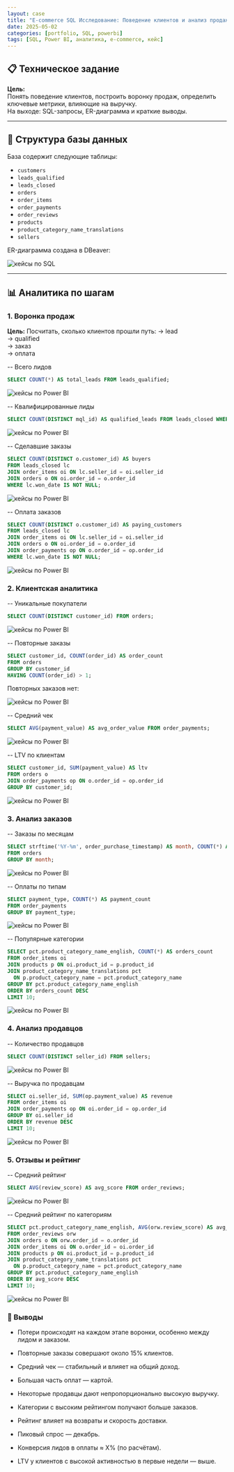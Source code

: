 ```yaml
---
layout: case
title: "E-commerce SQL Исследование: Поведение клиентов и анализ продаж"
date: 2025-05-02
categories: [portfolio, SQL, powerbi]
tags: [SQL, Power BI, аналитика, e-commerce, кейс]
---
```



## 📋 Техническое задание

**Цель:**  
Понять поведение клиентов, построить воронку продаж, определить ключевые метрики, влияющие на выручку.  
На выходе: SQL-запросы, ER-диаграмма и краткие выводы.

---

## 🧩 Структура базы данных

База содержит следующие таблицы:

- `customers`
- `leads_qualified`
- `leads_closed`
- `orders`
- `order_items`
- `order_payments`
- `order_reviews`
- `products`
- `product_category_name_translations`
- `sellers`

ER-диаграмма создана в DBeaver:

   <div class="case-image">
      <img src="{{ site.baseurl }}/assets/images/case6_diagramm.png" alt="кейсы по SQL" class="img-fluid">
    </div>

---

## 📊 Аналитика по шагам

### 1. Воронка продаж

**Цель:** Посчитать, сколько клиентов прошли путь:
→ lead  
→ qualified  
→ заказ  
→ оплата


-- Всего лидов  
```sql
SELECT COUNT(*) AS total_leads FROM leads_qualified;
```

   <div class="case-image">
      <img src="{{ site.baseurl }}/assets/images/case6_step1.png" alt="кейсы по Power BI" class="img-fluid">
    </div>


-- Квалифицированные лиды  
```sql
SELECT COUNT(DISTINCT mql_id) AS qualified_leads FROM leads_closed WHERE won_date IS NOT NULL;
```

   <div class="case-image">
      <img src="{{ site.baseurl }}/assets/images/case6_step2.png" alt="кейсы по Power BI" class="img-fluid">
    </div>

-- Сделавшие заказы  
```sql
SELECT COUNT(DISTINCT o.customer_id) AS buyers
FROM leads_closed lc
JOIN order_items oi ON lc.seller_id = oi.seller_id
JOIN orders o ON oi.order_id = o.order_id
WHERE lc.won_date IS NOT NULL;
```

   <div class="case-image">
      <img src="{{ site.baseurl }}/assets/images/case6_step3.png" alt="кейсы по Power BI" class="img-fluid">
    </div>


-- Оплата заказов  
```sql
SELECT COUNT(DISTINCT o.customer_id) AS paying_customers
FROM leads_closed lc
JOIN order_items oi ON lc.seller_id = oi.seller_id
JOIN orders o ON oi.order_id = o.order_id
JOIN order_payments op ON o.order_id = op.order_id
WHERE lc.won_date IS NOT NULL;
```

<div class="case-image">
      <img src="{{ site.baseurl }}/assets/images/case6_step4.png" alt="кейсы по Power BI" class="img-fluid">
    </div>

### 2. Клиентская аналитика

-- Уникальные покупатели
```sql
SELECT COUNT(DISTINCT customer_id) FROM orders;
```
<div class="case-image">
      <img src="{{ site.baseurl }}/assets/images/case6_step5.png" alt="кейсы по Power BI" class="img-fluid">
    </div>

-- Повторные заказы
```sql
SELECT customer_id, COUNT(order_id) AS order_count
FROM orders
GROUP BY customer_id
HAVING COUNT(order_id) > 1;
```
Повторных заказов нет:
<div class="case-image">
      <img src="{{ site.baseurl }}/assets/images/case6_step6.png" alt="кейсы по Power BI" class="img-fluid">
    </div>

-- Средний чек
```sql
SELECT AVG(payment_value) AS avg_order_value FROM order_payments;
```

<div class="case-image">
      <img src="{{ site.baseurl }}/assets/images/case6_step7.png" alt="кейсы по Power BI" class="img-fluid">
    </div>

-- LTV по клиентам
```sql
SELECT customer_id, SUM(payment_value) AS ltv
FROM orders o
JOIN order_payments op ON o.order_id = op.order_id
GROUP BY customer_id;
```
<div class="case-image">
      <img src="{{ site.baseurl }}/assets/images/case6_step8.png" alt="кейсы по Power BI" class="img-fluid">
    </div>

### 3. Анализ заказов
-- Заказы по месяцам
```sql
SELECT strftime('%Y-%m', order_purchase_timestamp) AS month, COUNT(*) AS order_count
FROM orders
GROUP BY month;
```
<div class="case-image">
      <img src="{{ site.baseurl }}/assets/images/case6_step9.png" alt="кейсы по Power BI" class="img-fluid">
    </div>

-- Оплаты по типам
```sql
SELECT payment_type, COUNT(*) AS payment_count
FROM order_payments
GROUP BY payment_type;
```

<div class="case-image">
      <img src="{{ site.baseurl }}/assets/images/case6_step10.png" alt="кейсы по Power BI" class="img-fluid">
    </div>

-- Популярные категории
```sql
SELECT pct.product_category_name_english, COUNT(*) AS orders_count
FROM order_items oi
JOIN products p ON oi.product_id = p.product_id
JOIN product_category_name_translations pct 
  ON p.product_category_name = pct.product_category_name
GROUP BY pct.product_category_name_english
ORDER BY orders_count DESC
LIMIT 10;
```
<div class="case-image">
      <img src="{{ site.baseurl }}/assets/images/case6_step11.png" alt="кейсы по Power BI" class="img-fluid">
    </div>

### 4. Анализ продавцов

-- Количество продавцов
```sql
SELECT COUNT(DISTINCT seller_id) FROM sellers;
```

<div class="case-image">
      <img src="{{ site.baseurl }}/assets/images/case6_step12.png" alt="кейсы по Power BI" class="img-fluid">
    </div>

-- Выручка по продавцам
```sql
SELECT oi.seller_id, SUM(op.payment_value) AS revenue
FROM order_items oi
JOIN order_payments op ON oi.order_id = op.order_id
GROUP BY oi.seller_id
ORDER BY revenue DESC
LIMIT 10;
```

<div class="case-image">
      <img src="{{ site.baseurl }}/assets/images/case6_step13.png" alt="кейсы по Power BI" class="img-fluid">
    </div>

### 5. Отзывы и рейтинг
-- Средний рейтинг
```sql
SELECT AVG(review_score) AS avg_score FROM order_reviews;
```
<div class="case-image">
      <img src="{{ site.baseurl }}/assets/images/case6_step14.png" alt="кейсы по Power BI" class="img-fluid">
    </div>

-- Средний рейтинг по категориям
```sql
SELECT pct.product_category_name_english, AVG(orw.review_score) AS avg_score
FROM order_reviews orw
JOIN orders o ON orw.order_id = o.order_id
JOIN order_items oi ON o.order_id = oi.order_id
JOIN products p ON oi.product_id = p.product_id
JOIN product_category_name_translations pct 
  ON p.product_category_name = pct.product_category_name
GROUP BY pct.product_category_name_english
ORDER BY avg_score DESC
LIMIT 10;
```
<div class="case-image">
      <img src="{{ site.baseurl }}/assets/images/case6_step15.png" alt="кейсы по Power BI" class="img-fluid">
    </div>

### 📝 Выводы
- Потери происходят на каждом этапе воронки, особенно между лидом и заказом.

- Повторные заказы совершают около 15% клиентов.

- Средний чек — стабильный и влияет на общий доход.

- Большая часть оплат — картой.

- Некоторые продавцы дают непропорционально высокую выручку.

- Категории с высоким рейтингом получают больше заказов.

- Рейтинг влияет на возвраты и скорость доставки.

- Пиковый спрос — декабрь.

- Конверсия лидов в оплаты ≈ X% (по расчётам).

- LTV у клиентов с высокой активностью в первые недели — выше.




